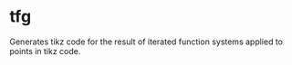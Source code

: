 # tfg
Generates tikz code for the result of iterated function systems applied to points in tikz code. 
